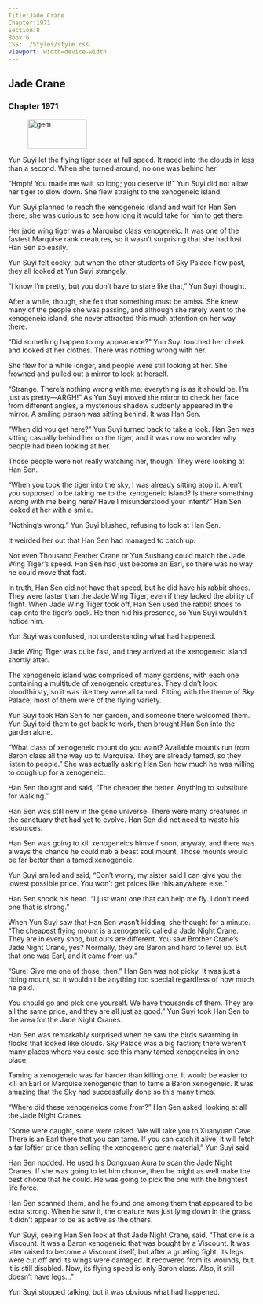 ```yaml
---
Title:Jade Crane 
Chapter:1971 
Section:8 
Book:6 
CSS:../Styles/style.css 
viewport: width=device-width
---
```

  
## Jade Crane
### Chapter 1971
  
<figure>
	<img src="../Images/gem.gif" alt="gem" id="gem" width="120" height="60" />
</figure>
  

  
Yun Suyi let the flying tiger soar at full speed. It raced into the clouds in less than a second. When she turned around, no one was behind her.

“Hmph! You made me wait so long; you deserve it!” Yun Suyi did not allow her tiger to slow down. She flew straight to the xenogeneic island.

Yun Suyi planned to reach the xenogeneic island and wait for Han Sen there; she was curious to see how long it would take for him to get there.

Her jade wing tiger was a Marquise class xenogeneic. It was one of the fastest Marquise rank creatures, so it wasn’t surprising that she had lost Han Sen so easily.

Yun Suyi felt cocky, but when the other students of Sky Palace flew past, they all looked at Yun Suyi strangely.

“I know I’m pretty, but you don’t have to stare like that,” Yun Suyi thought.

After a while, though, she felt that something must be amiss. She knew many of the people she was passing, and although she rarely went to the xenogeneic island, she never attracted this much attention on her way there.

“Did something happen to my appearance?” Yun Suyi touched her cheek and looked at her clothes. There was nothing wrong with her.

She flew for a while longer, and people were still looking at her. She frowned and pulled out a mirror to look at herself.

“Strange. There’s nothing wrong with me; everything is as it should be. I’m just as pretty—ARGH!” As Yun Suyi moved the mirror to check her face from different angles, a mysterious shadow suddenly appeared in the mirror. A smiling person was sitting behind. It was Han Sen.

“When did you get here?” Yun Suyi turned back to take a look. Han Sen was sitting casually behind her on the tiger, and it was now no wonder why people had been looking at her.

Those people were not really watching her, though. They were looking at Han Sen.

“When you took the tiger into the sky, I was already sitting atop it. Aren’t you supposed to be taking me to the xenogeneic island? Is there something wrong with me being here? Have I misunderstood your intent?” Han Sen looked at her with a smile.

“Nothing’s wrong.” Yun Suyi blushed, refusing to look at Han Sen.

It weirded her out that Han Sen had managed to catch up.

Not even Thousand Feather Crane or Yun Sushang could match the Jade Wing Tiger’s speed. Han Sen had just become an Earl, so there was no way he could move that fast.

In truth, Han Sen did not have that speed, but he did have his rabbit shoes. They were faster than the Jade Wing Tiger, even if they lacked the ability of flight. When Jade Wing Tiger took off, Han Sen used the rabbit shoes to leap onto the tiger’s back. He then hid his presence, so Yun Suyi wouldn’t notice him.

Yun Suyi was confused, not understanding what had happened.

Jade Wing Tiger was quite fast, and they arrived at the xenogeneic island shortly after.

The xenogeneic island was comprised of many gardens, with each one containing a multitude of xenogeneic creatures. They didn’t look bloodthirsty, so it was like they were all tamed. Fitting with the theme of Sky Palace, most of them were of the flying variety.

Yun Suyi took Han Sen to her garden, and someone there welcomed them. Yun Suyi told them to get back to work, then brought Han Sen into the garden alone.

“What class of xenogeneic mount do you want? Available mounts run from Baron class all the way up to Marquise. They are already tamed, so they listen to people.” She was actually asking Han Sen how much he was willing to cough up for a xenogeneic.

Han Sen thought and said, “The cheaper the better. Anything to substitute for walking.”

Han Sen was still new in the geno universe. There were many creatures in the sanctuary that had yet to evolve. Han Sen did not need to waste his resources.

Han Sen was going to kill xenogeneics himself soon, anyway, and there was always the chance he could nab a beast soul mount. Those mounts would be far better than a tamed xenogeneic.

Yun Suyi smiled and said, “Don’t worry, my sister said I can give you the lowest possible price. You won’t get prices like this anywhere else.”

Han Sen shook his head. “I just want one that can help me fly. I don’t need one that is strong.”

When Yun Suyi saw that Han Sen wasn’t kidding, she thought for a minute. “The cheapest flying mount is a xenogeneic called a Jade Night Crane. They are in every shop, but ours are different. You saw Brother Crane’s Jade Night Crane, yes? Normally, they are Baron and hard to level up. But that one was Earl, and it came from us.”

“Sure. Give me one of those, then.” Han Sen was not picky. It was just a riding mount, so it wouldn’t be anything too special regardless of how much he paid.

You should go and pick one yourself. We have thousands of them. They are all the same price, and they are all just as good.” Yun Suyi took Han Sen to the area for the Jade Night Cranes.

Han Sen was remarkably surprised when he saw the birds swarming in flocks that looked like clouds. Sky Palace was a big faction; there weren’t many places where you could see this many tamed xenogeneics in one place.

Taming a xenogeneic was far harder than killing one. It would be easier to kill an Earl or Marquise xenogeneic than to tame a Baron xenogeneic. It was amazing that the Sky had successfully done so this many times.

“Where did these xenogeneics come from?” Han Sen asked, looking at all the Jade Night Cranes.

“Some were caught, some were raised. We will take you to Xuanyuan Cave. There is an Earl there that you can tame. If you can catch it alive, it will fetch a far loftier price than selling the xenogeneic gene material,” Yun Suyi said.

Han Sen nodded. He used his Dongxuan Aura to scan the Jade Night Cranes. If she was going to let him choose, then he might as well make the best choice that he could. He was going to pick the one with the brightest life force.

Han Sen scanned them, and he found one among them that appeared to be extra strong. When he saw it, the creature was just lying down in the grass. It didn’t appear to be as active as the others.

Yun Suyi, seeing Han Sen look at that Jade Night Crane, said, “That one is a Viscount. It was a Baron xenogeneic that was bought by a Viscount. It was later raised to become a Viscount itself, but after a grueling fight, its legs were cut off and its wings were damaged. It recovered from its wounds, but it is still disabled. Now, its flying speed is only Baron class. Also, it still doesn’t have legs…”

Yun Suyi stopped talking, but it was obvious what had happened.